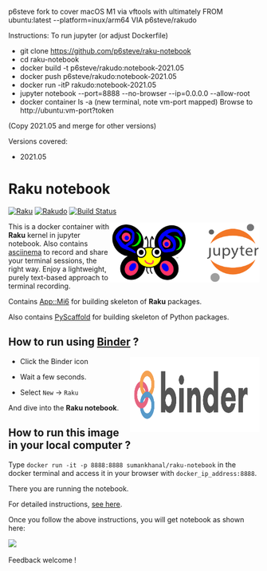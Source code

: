 p6steve fork to cover macOS M1 via vftools with
ultimately FROM ubuntu:latest --platform=inux/arm64 VIA p6steve/rakudo

Instructions:
To run jupyter (or adjust Dockerfile)
- git clone https://github.com/p6steve/raku-notebook
- cd raku-notebook
- docker build -t p6steve/rakudo:notebook-2021.05
- docker push p6steve/rakudo:notebook-2021.05
- docker run -itP rakudo:notebook-2021.05
- jupyter notebook --port=8888 --no-browser --ip=0.0.0.0 --allow-root
- docker container ls -a (new terminal, note vm-port mapped)
Browse to http://ubuntu:vm-port?token

(Copy 2021.05 and merge for other versions)

Versions covered:
- 2021.05

# Raku notebook

[![Raku](https://img.shields.io/badge/Raku-v6.d-blue.svg)](https://rakudo.org/downloads/star/)
[![Rakudo](https://img.shields.io/badge/Rakudo-2021.09-blue.svg)](https://github.com/rakudo/rakudo/releases/tag/2021.09)
[![Build Status](https://travis-ci.com/sumanstats/raku-notebook.svg?branch=master)](https://travis-ci.com/sumanstats/raku-notebook)


<a href="https://raku.org/"><img src="imgs/raku_jupyter.png" width="300" height="120" align="right"></a>



This is a docker container with **Raku** kernel in jupyter notebook. Also contains [asciinema](https://asciinema.org/) to record and share your terminal sessions, the right way. Enjoy a lightweight, purely text-based approach to terminal recording.

Contains [App::Mi6](https://github.com/skaji/mi6) for building skeleton of **Raku** packages.

Also contains [PyScaffold](https://github.com/blue-yonder/pyscaffold) for building skeleton of Python packages.


## How to run using [Binder](https://mybinder.org/) ?


+ Click the Binder icon <a href="https://mybinder.org/v2/gh/sumanstats/raku-notebook/master"><img src="imgs/binder-logo.svg" width="260" height="150" align="right"></a>

+ Wait a few seconds.
+ Select `New` -> `Raku`

And dive into the **Raku notebook**.


## How to run this image in your local computer ?

Type `docker run -it -p 8888:8888 sumankhanal/raku-notebook` in the docker terminal and access it in your browser with
`docker_ip_address:8888`.

There you are running the notebook.

For detailed instructions, [see here](https://sumankhanal.netlify.app/post/raku/raku_notebook/).


Once you follow the above instructions, you will get notebook as shown here:

![](https://github.com/sumanstats/raku-notebook/blob/master/imgs/notebook.PNG)

Feedback welcome !


